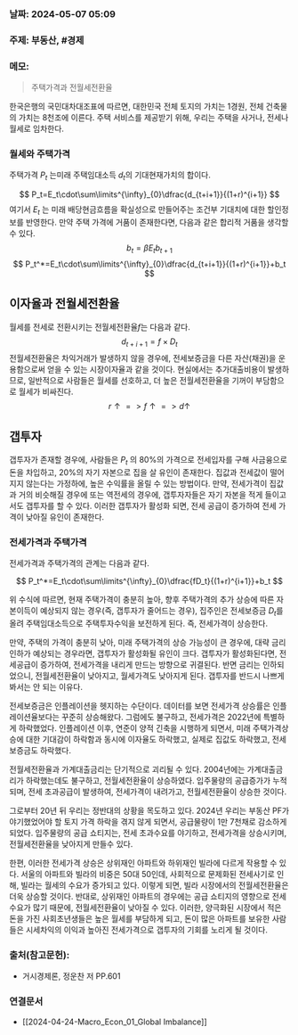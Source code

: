 ### 날짜: 2024-05-07 05:09

### 주제: 부동산, #경제 

### 메모:
>주택가격과 전월세전환율

한국은행의 국민대차대조표에 따르면, 대한민국 전체 토지의 가치는 1경원, 전체 건축물의 가치는 8천조에 이른다. 주택 서비스를 제공받기 위해, 우리는 주택을 사거나, 전세나 월세로 임차한다. 

### 월세와 주택가격

주택가격 $P_t$ 는미래 주택임대소득 $d_t$의 기대현재가치의 합이다.

$$
P_t=E_t\cdot\sum\limits^{\infty}_{0}\dfrac{d_{t+i+1}}{(1+r)^{i+1}}
$$
여기서 $E_t$ 는 미래 배당현금흐름을 확실성으로 만들어주는 조건부 기대치에 대한 할인정보를 반영한다. 만약 주택 가격에 거품이 존재한다면, 다음과 같은 합리적 거품을 생각할 수 있다.
$$
b_{t} = \beta E_tb_{t+1}
$$
$$
P_t^*=E_t\cdot\sum\limits^{\infty}_{0}\dfrac{d_{t+i+1}}{(1+r)^{i+1}}+b_t
$$

## 이자율과 전월세전환율 

월세를 전세로 전환시키는 전월세전환율$f$는 다음과 같다.
$$
d_{t+i+1}=f\times D_t
$$
전월세전환율은 차익거래가 발생하지 않을 경우에, 전세보증금을 다른 자산(채권)을 운용함으로써 얻을 수 있는 시장이자율과 같을 것이다. 현실에서는 추가대출비용이 발생하므로, 일반적으로 사람들은 월세를 선호하고, 더 높은 전월세전환율을 기꺼이 부담함으로 월세가 비싸진다.
$$r\uparrow =>f\uparrow => d\uparrow$$

## 갭투자
갭투자가 존재할 경우에, 사람들은 $P_t$ 의 80%의 가격으로 전세입자를 구해 사금융으로 돈을 차입하고, 20%의 자기 자본으로 집을 살 유인이 존재한다. 집값과 전세값이 떨어지지 않는다는 가정하에, 높은 수익률을 올릴 수 있는 방법이다. 만약, 전세가격이 집값과 거의 비슷해질 경우에 또는 역전세의 경우에, 갭투자자들은 자기 자본을 적게 들이고서도 갭투자를 할 수 있다. 이러한 갭투자가 활성화 되면, 전세 공급이 증가하여 전세 가격이 낮아질 유인이 존재한다. 

### 전세가격과 주택가격 

전세가격과 주택가격의 관계는 다음과 같다.

$$
P_t^*=E_t\cdot\sum\limits^{\infty}_{0}\dfrac{fD_t}{(1+r)^{i+1}}+b_t
$$

위 수식에 따르면, 현재 주택가격이 충분히 높아, 향후 주택가격의 추가 상승에 따른 자본이득이 예상되지 않는 경우(즉, 갭투자가 줄어드는 경우), 집주인은 전세보증금 $D_t$를 올려 주택임대소득으로 주택투자수익을 보전하게 된다. 즉, 전세가격이 상승한다.

만약, 주택의 가격이 충분히 낮아, 미래 주택가격의 상승 가능성이 큰 경우에, 대략 금리 인하가 예상되는 경우라면, 갭투자가 활성화될 유인이 크다. 갭투자가 활성화된다면, 전세공급이 증가하여, 전세가격을 내리게 만드는 방향으로 귀결된다. 반면 금리는 인하되었으니, 전월세전환율이 낮아지고, 월세가격도 낮아지게 된다. 갭투자를 반드시 나쁘게 봐서는 안 되는 이유다.

전세보증금은 인플레이션을 헷지하는 수단이다. 데이터를 보면 전세가격 상승률은 인플레이션율보다는 꾸준히 상승해왔다. 그럼에도 불구하고, 전세가격은 2022년에 특별하게 하락했었다. 인플레이션 이후, 연준이 양적 긴축을 시행하게 되면서, 미래 주택가격상승에 대한 기대감이 하락함과 동시에 이자율도 하락했고, 실제로 집값도 하락했고, 전세보증금도 하락했다. 


전월세전환율과 가계대출금리는 단기적으로 괴리될 수 있다.
2004년에는 가계대출금리가 하락했는데도 불구하고, 전월세전환율이 상승하였다. 입주물량의 공급증가가 누적되며, 전세 초과공급이 발생하여, 전세가격이 내려가고, 전월세전환율이 상승한 것이다.

그로부터 20년 뒤 우리는 정반대의 상황을 목도하고 있다. 2024년 우리는 부동산 PF가 야기했었어야 할 토지 가격 하락을 겪지 않게 되면서, 공급물량이 1만 7천채로 감소하게 되었다. 입주물량의 공급 쇼티지는, 전세 초과수요를 야기하고, 전세가격을 상승시키며, 전월세전환율을 낮아지게 만들수 있다.

한편, 이러한 전세가격 상승은 상위재인 아파트와 하위재인 빌라에 다르게 작용할 수 있다. 서울의 아파트와 빌라의 비중은 50대 50인데, 사회적으로 문제화된 전세사기로 인해, 빌라는 월세의 수요가 증가되고 있다. 이렇게 되면, 빌라 시장에서의 전월세전환율은 더욱 상승할 것이다. 반대로, 상위재인 아파트의 경우에는 공급 쇼티지의 영향으로 전세 수요가 많기 때문에, 전월세전환율이 낮아질 수 있다. 이러한, 양극화된 시장에서 적은 돈을 가진 사회초년생들은 높은 월세를 부담하게 되고, 돈이 많은 아파트를 보유한 사람들은 시세차익의 이익과 높아진 전세가격으로 갭투자의 기회를 노리게 될 것이다.

### 출처(참고문헌):
- 거시경제론, 정운찬 저 PP.601

### 연결문서
- [[2024-04-24-Macro_Econ_01_Global Imbalance]]